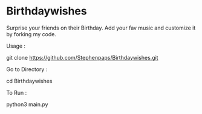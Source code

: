# Birthdaywishes

Surprise your friends on their Birthday.
Add your fav music and customize it by forking my code.


Usage :

git clone https://github.com/Stephenpaps/Birthdaywishes.git


Go to Directory :

cd Birthdaywishes


To Run :

python3 main.py


